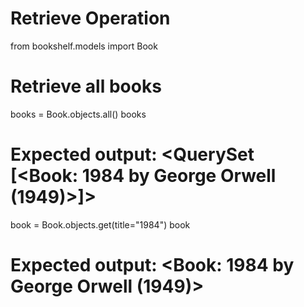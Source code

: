 # Retrieve Operation

from bookshelf.models import Book
# Retrieve all books
books = Book.objects.all()
books
# Expected output: <QuerySet [<Book: 1984 by George Orwell (1949)>]>

book = Book.objects.get(title="1984")
book
# Expected output: <Book: 1984 by George Orwell (1949)>
